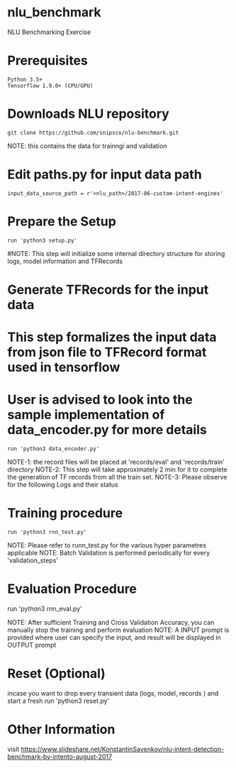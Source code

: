# nlu_benchmark
NLU Benchmarking Exercise

# Prerequisites
    Python 3.5+
    Tensorflow 1.9.0+ (CPU/GPU)



# Downloads NLU repository
    git clone https://github.com/snipsco/nlu-benchmark.git
NOTE: this contains the data for trainngi and validation



# Edit paths.py for input data path
    input_data_source_path = r'<nlu_path>/2017-06-custom-intent-engines'


# Prepare the Setup
    run 'python3 setup.py'
#NOTE: This step will initialize some internal directory structure for storing logs, model information and TFRecords




# Generate TFRecords for the input data
# This step formalizes the input data from json file to TFRecord format used in tensorflow
# User is advised to look into the sample implementation of data_encoder.py for more details

    run 'python3 data_encoder.py'

NOTE-1: the record files will be placed at 'records/eval' and 'records/train' directory
NOTE-2: This step will take approximately 2 min for it to complete the generation of TF records from all the train set.
NOTE-3: Please observe for the following Logs and their status


# Training procedure

    run 'python3 rnn_test.py'
NOTE: Please refer to runn_test.py for the various hyper parametres applicable
NOTE: Batch Validation is performed periodically for every 'validation_steps'


# Evaluation Procedure

run 'python3 rnn_eval.py'

NOTE: After sufficient Training and Cross Validation Accuracy, you can manually stop the training and perform evaluation
NOTE: A INPUT prompt is provided where user can specify the input, and result will be displayed in OUTPUT prompt



# Reset (Optional)

incase you want to drop every transient data (logs, model, records ) and start a fresh
run 'python3 reset.py'


# Other Information
visit https://www.slideshare.net/KonstantinSavenkov/nlu-intent-detection-benchmark-by-intento-august-2017




